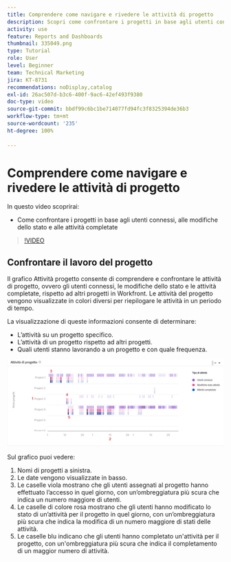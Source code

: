 ```yaml
---
title: Comprendere come navigare e rivedere le attività di progetto
description: Scopri come confrontare i progetti in base agli utenti connessi, alle modifiche dello stato delle attività e alle attività completate in [!UICONTROL Funzionalità di analisi avanzate].
activity: use
feature: Reports and Dashboards
thumbnail: 335049.png
type: Tutorial
role: User
level: Beginner
team: Technical Marketing
jira: KT-8731
recommendations: noDisplay,catalog
exl-id: 26ac507d-b3c6-400f-9ac6-42ef493f9380
doc-type: video
source-git-commit: bbdf99c6bc1be714077fd94fc3f8325394de36b3
workflow-type: tm+mt
source-wordcount: '235'
ht-degree: 100%

---
```


# Comprendere come navigare e rivedere le attività di progetto

In questo video scoprirai:

* Come confrontare i progetti in base agli utenti connessi, alle modifiche dello stato e alle attività completate

>[!VIDEO](https://video.tv.adobe.com/v/335049/?quality=12&learn=on&enablevpops=1)

## Confrontare il lavoro del progetto

Il grafico Attività progetto consente di comprendere e confrontare le attività di progetto, ovvero gli utenti connessi, le modifiche dello stato e le attività completate, rispetto ad altri progetti in Workfront. Le attività del progetto vengono visualizzate in colori diversi per riepilogare le attività in un periodo di tempo.

La visualizzazione di queste informazioni consente di determinare:

* L’attività su un progetto specifico.
* L’attività di un progetto rispetto ad altri progetti.
* Quali utenti stanno lavorando a un progetto e con quale frequenza.

![Immagine che mostra l’attività del progetto con i numeri nelle aree descritte nei punti elenco seguenti](assets/section-2-5.png)

Sul grafico puoi vedere:

1. Nomi di progetti a sinistra.
1. Le date vengono visualizzate in basso.
1. Le caselle viola mostrano che gli utenti assegnati al progetto hanno effettuato l’accesso in quel giorno, con un’ombreggiatura più scura che indica un numero maggiore di utenti.
1. Le caselle di colore rosa mostrano che gli utenti hanno modificato lo stato di un’attività per il progetto in quel giorno, con un’ombreggiatura più scura che indica la modifica di un numero maggiore di stati delle attività.
1. Le caselle blu indicano che gli utenti hanno completato un&#39;attività per il progetto, con un&#39;ombreggiatura più scura che indica il completamento di un maggior numero di attività.
